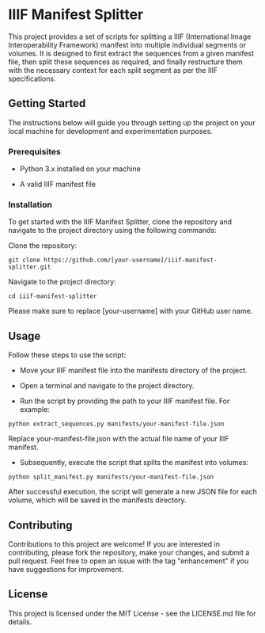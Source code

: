 
# IIIF Manifest Splitter

This project provides a set of scripts for splitting a IIIF (International Image Interoperability Framework) manifest into multiple individual segments or volumes. It is designed to first extract the sequences from a given manifest file, then split these sequences as required, and finally restructure them with the necessary context for each split segment as per the IIIF specifications.

  

## Getting Started

The instructions below will guide you through setting up the project on your local machine for development and experimentation purposes.

  

### Prerequisites

* Python 3.x installed on your machine

* A valid IIIF manifest file

  

### Installation

To get started with the IIIF Manifest Splitter, clone the repository and navigate to the project directory using the following commands:

Clone the repository:

```git clone https://github.com/[your-username]/iiif-manifest-splitter.git```

Navigate to the project directory:

```cd iiif-manifest-splitter```

Please make sure to replace [your-username] with your GitHub user name.

  

## Usage

Follow these steps to use the script:

* Move your IIIF manifest file into the manifests directory of the project.

* Open a terminal and navigate to the project directory.

* Run the script by providing the path to your IIIF manifest file. For example:

```python extract_sequences.py manifests/your-manifest-file.json```

Replace your-manifest-file.json with the actual file name of your IIIF manifest.

* Subsequently, execute the script that splits the manifest into volumes:

```python split_manifest.py manifests/your-manifest-file.json```

After successful execution, the script will generate a new JSON file for each volume, which will be saved in the manifests directory.

  

## Contributing

Contributions to this project are welcome! If you are interested in contributing, please fork the repository, make your changes, and submit a pull request. Feel free to open an issue with the tag "enhancement" if you have suggestions for improvement.

  

## License

This project is licensed under the MIT License - see the LICENSE.md file for details.